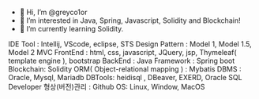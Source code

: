 - 👋 Hi, I’m @greyco1or
- 👀 I’m interested in Java, Spring, Javascript, Solidity and Blockchain!
- 🌱 I’m currently learning Solidity.

IDE Tool : Intellij, VScode, eclipse, STS
Design Pattern : Model 1, Model 1.5, Model 2 MVC
FrontEnd : html, css, javascript, JQuery, jsp, Thymeleaf( template engine ), bootstrap
BackEnd : Java
Framework : Spring boot
Blockchain: Solidity
ORM( Object-relational mapping ) : Mybatis
DBMS : Oracle, Mysql, Mariadb
DBTools: heidisql , DBeaver, EXERD, Oracle SQL Developer
형상(버전)관리 : Github
OS: Linux, Window, MacOS


<!---
greyco1or/greyco1or is a ✨ special ✨ repository because its `README.md` (this file) appears on your GitHub profile.
You can click the Preview link to take a look at your changes.
--->
